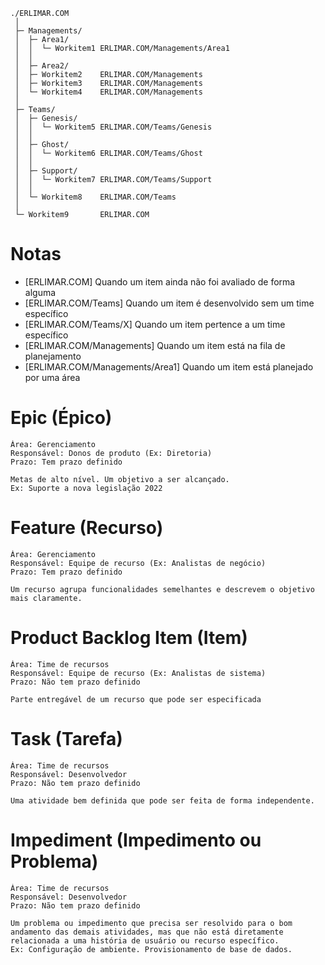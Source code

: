 ```
./ERLIMAR.COM
 │ 
 ├─ Managements/
 │  ├─ Area1/
 │  │  └─ Workitem1	ERLIMAR.COM/Managements/Area1
 │  │
 │  ├─ Area2/
 │  ├─ Workitem2	ERLIMAR.COM/Managements
 │  ├─ Workitem3	ERLIMAR.COM/Managements
 │  └─ Workitem4	ERLIMAR.COM/Managements
 │
 ├─ Teams/
 │  ├─ Genesis/
 │  │  └─ Workitem5	ERLIMAR.COM/Teams/Genesis
 │  │
 │  ├─ Ghost/
 │  │  └─ Workitem6	ERLIMAR.COM/Teams/Ghost
 │  │
 │  ├─ Support/
 │  │  └─ Workitem7	ERLIMAR.COM/Teams/Support
 │  │
 │  └─ Workitem8	ERLIMAR.COM/Teams
 │
 └─ Workitem9		ERLIMAR.COM
```

Notas
=====
* [ERLIMAR.COM] Quando um item ainda não foi avaliado de forma alguma
* [ERLIMAR.COM/Teams] Quando um item é desenvolvido sem um time específico
* [ERLIMAR.COM/Teams/X] Quando um item pertence a um time específico
* [ERLIMAR.COM/Managements] Quando um item está na fila de planejamento
* [ERLIMAR.COM/Managements/Area1] Quando um item está planejado por uma área


Epic (Épico)
============
```
Área: Gerenciamento
Responsável: Donos de produto (Ex: Diretoria)
Prazo: Tem prazo definido

Metas de alto nível. Um objetivo a ser alcançado.
Ex: Suporte a nova legislação 2022
```

Feature (Recurso)
=================
```
Área: Gerenciamento
Responsável: Equipe de recurso (Ex: Analistas de negócio)
Prazo: Tem prazo definido

Um recurso agrupa funcionalidades semelhantes e descrevem o objetivo
mais claramente.
```

Product Backlog Item (Item)
==========================
```
Área: Time de recursos
Responsável: Equipe de recurso (Ex: Analistas de sistema)
Prazo: Não tem prazo definido

Parte entregável de um recurso que pode ser especificada
```

Task (Tarefa)
=============
```
Área: Time de recursos
Responsável: Desenvolvedor
Prazo: Não tem prazo definido

Uma atividade bem definida que pode ser feita de forma independente.
```

Impediment (Impedimento ou Problema)
====================================
```
Área: Time de recursos
Responsável: Desenvolvedor
Prazo: Não tem prazo definido

Um problema ou impedimento que precisa ser resolvido para o bom
andamento das demais atividades, mas que não está diretamente
relacionada a uma história de usuário ou recurso específico.
Ex: Configuração de ambiente. Provisionamento de base de dados.
```
